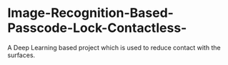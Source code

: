# Image-Recognition-Based-Passcode-Lock-Contactless-
A Deep Learning based project which is used to reduce contact with the surfaces.
